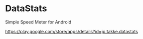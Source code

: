 # DataStats

Simple Speed Meter for Android

<a href="https://play.google.com/store/apps/details?id=jp.takke.datastats">https://play.google.com/store/apps/details?id=jp.takke.datastats</a>

